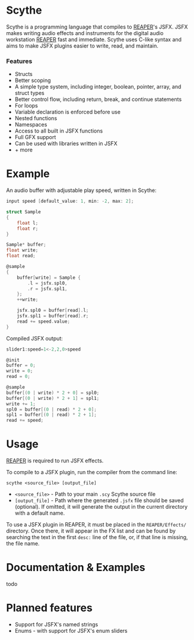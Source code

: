 # Scythe
Scythe is a programming language that compiles to [REAPER](https://www.reaper.fm/)'s JSFX.
JSFX makes writing audio effects and instruments for the digital audio workstation [REAPER](https://www.reaper.fm/) fast and immediate.
Scythe uses C-like syntax and aims to make JSFX plugins easier to write, read, and maintain.

### Features
- Structs
- Better scoping
- A simple type system, including integer, boolean, pointer, array, and struct types
- Better control flow, including return, break, and continue statements
- For loops
- Variable declaration is enforced before use
- Nested functions
- Namespaces
- Access to all built in JSFX functions
- Full GFX support
- Can be used with libraries written in JSFX
- \+ more

# Example
An audio buffer with adjustable play speed, written in Scythe:
```c
input speed [default_value: 1, min: -2, max: 2];

struct Sample
{
	float l;
	float r;
}

Sample* buffer;
float write;
float read;

@sample
{
	buffer[write] = Sample {
		.l = jsfx.spl0,
		.r = jsfx.spl1,
	};
	++write;

	jsfx.spl0 = buffer[read].l;
	jsfx.spl1 = buffer[read].r;
	read += speed.value;
}
```
Compiled JSFX output:
```c
slider1:speed=1<-2,2,0>speed

@init
buffer = 0;
write = 0;
read = 0;

@sample
buffer[(0 | write) * 2 + 0] = spl0;
buffer[(0 | write) * 2 + 1] = spl1;
write += 1;
spl0 = buffer[(0 | read) * 2 + 0];
spl1 = buffer[(0 | read) * 2 + 1];
read += speed;
```

# Usage
[REAPER](https://www.reaper.fm/) is required to run JSFX effects.

To compile to a JSFX plugin, run the compiler from the command line:

`scythe <source_file> [output_file]`
- `<source_file>` - Path to your main `.scy` Scythe source file
- `[output_file]` - Path where the generated `.jsfx` file should be saved (optional). If omitted, it will generate the output in the current directory with a default name.

To use a JSFX plugin in REAPER, it must be placed in the `REAPER/Effects/` directory. Once there, it will appear in the FX list and can be found by searching the text in the first `desc:` line of the file, or, if that line is missing, the file name.

# Documentation & Examples
todo

# Planned features
- Support for JSFX's named strings
- Enums - with support for JSFX's enum sliders
